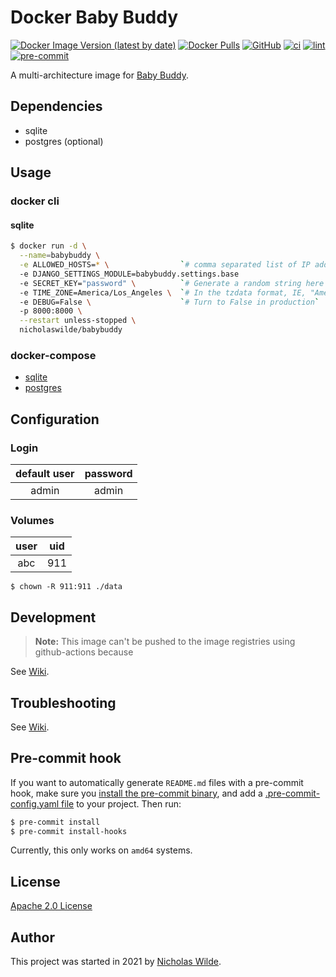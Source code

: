 # Docker Baby Buddy
[![Docker Image Version (latest by date)](https://img.shields.io/docker/v/nicholaswilde/babybuddy)](https://hub.docker.com/r/nicholaswilde/babybuddy)
[![Docker Pulls](https://img.shields.io/docker/pulls/nicholaswilde/babybuddy)](https://hub.docker.com/r/nicholaswilde/babybuddy)
[![GitHub](https://img.shields.io/github/license/nicholaswilde/docker-babybuddy)](./LICENSE)
[![ci](https://github.com/nicholaswilde/docker-babybuddy/workflows/ci/badge.svg)](https://github.com/nicholaswilde/docker-babybuddy/actions?query=workflow%3Aci)
[![lint](https://github.com/nicholaswilde/docker-babybuddy/workflows/lint/badge.svg?branch=main)](https://github.com/nicholaswilde/docker-babybuddy/actions?query=workflow%3Alint)
[![pre-commit](https://img.shields.io/badge/pre--commit-enabled-brightgreen?logo=pre-commit&logoColor=white)](https://github.com/pre-commit/pre-commit)

A multi-architecture image for [Baby Buddy](https://github.com/babybuddy/babybuddy).

## Dependencies

* sqlite
* postgres (optional)

## Usage

### docker cli

#### sqlite

```bash
$ docker run -d \
  --name=babybuddy \
  -e ALLOWED_HOSTS=* \                `# comma separated list of IP addresses or hosts that can access the web UI`
  -e DJANGO_SETTINGS_MODULE=babybuddy.settings.base
  -e SECRET_KEY="password" \          `# Generate a random string here to secure the Django instance`
  -e TIME_ZONE=America/Los_Angeles \  `# In the tzdata format, IE, "America/Denver"`
  -e DEBUG=False \                    `# Turn to False in production`
  -p 8000:8000 \
  --restart unless-stopped \
  nicholaswilde/babybuddy
```

### docker-compose

* [sqlite](./docker-compose.sqlite.yaml)
* [postgres](./docker-compose.postgres.yaml)

## Configuration

### Login

| default user | password |
|:----:|:---:|
| admin  | admin |

### Volumes

| user | uid |
|:----:|:---:|
| abc  | 911 |

```shell
$ chown -R 911:911 ./data
```

## Development

> **Note:** This image can't be pushed to the image registries using github-actions because

See [Wiki](https://github.com/nicholaswilde/docker-template/wiki/Development).

## Troubleshooting

See [Wiki](https://github.com/nicholaswilde/docker-template/wiki/Troubleshooting).

## Pre-commit hook

If you want to automatically generate `README.md` files with a pre-commit hook, make sure you
[install the pre-commit binary](https://pre-commit.com/#install), and add a [.pre-commit-config.yaml file](./.pre-commit-config.yaml)
to your project. Then run:

```bash
$ pre-commit install
$ pre-commit install-hooks
```
Currently, this only works on `amd64` systems.

## License

[Apache 2.0 License](./LICENSE)

## Author
This project was started in 2021 by [Nicholas Wilde](https://github.com/nicholaswilde/).

